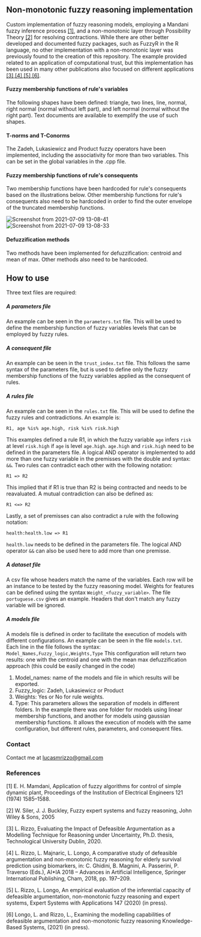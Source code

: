 ## Non-monotonic fuzzy reasoning implementation

Custom implementation of fuzzy reasoning models, employing a Mandani fuzzy inference process [[1]](#1), and a non-monotonic layer through Possibility Theory [[2]](#2) for resolving contractions. While there are other better developed and documented fuzzy packages, such as FuzzyR in the R language, no other implementation with a non-monotonic layer was previously found to the creation of this repository. The example provided related to an application of computational trust, but this implementation has been used in many other publications also focused on different applications [[3]](#3),[[4]](#4),[[5]](#5),[[6]](#6).

#### Fuzzy membership functions of rule's variables

The following shapes have been defined: triangle, two lines, line, normal, right normal (normal without left part), and left normal (normal without the right part).
Text documents are available to exemplify the use of such shapes.

#### T-norms and T-Conorms

The Zadeh, Lukasiewicz and Product fuzzy operators have been implemented, including the associativity for more than two variables. This can be set in the global variables in the .cpp file.

#### Fuzzy membership functions of rule's consequents

Two membership functions have been hardcoded for rule's consequents based on the illustrations below. Other membership functions for rule's consequents also need to be hardcoded in order to find the outer envelope of the truncated membership functions.

![Screenshot from 2021-07-09 13-08-41](https://user-images.githubusercontent.com/14744131/125075678-d9579f00-e0b6-11eb-9ce9-3f3273cfa2db.png)
![Screenshot from 2021-07-09 13-08-33](https://user-images.githubusercontent.com/14744131/125075683-dbb9f900-e0b6-11eb-960d-6eddd08ff240.png)

#### Defuzzification methods

Two methods have been implemented for defuzzification: centroid and mean of max. Other methods also need to be hardcoded.


## How to use

Three text files are required:

##### A parameters file
An example can be seen in the ```parameters.txt``` file. This will be used to define the membership function of fuzzy variables levels that can be employed by fuzzy rules.
##### A consequent file
An example can be seen in the ```trust_index.txt``` file. This follows the same syntax of the parameters file, but is used to define only the fuzzy membership functions of the fuzzy variables applied as the consequent of rules.
##### A rules file
An example can be seen in the ```rules.txt``` file. This will be used to define the fuzzy rules and contradictions. An example is:
```
R1, age %is% age.high, risk %is% risk.high
```
This examples defined a rule R1, in which the fuzzy variable ```age``` infers ```risk``` at level ```risk.high``` if ```age``` is level ```age.high```. ```age.high``` and ```risk.high``` need to be defined in the parameters file. A logical AND operator is implemented to add more than one fuzzy variable in the premisses with the double and syntax: ```&&```.
Two rules can contradict each other with the following notation:
```
R1 => R2
```
This implied that if R1 is true than R2 is being contracted and needs to be reavaluated. A mutual contradiction can also be defined as:
```
R1 <=> R2
```
Lastly, a set of premisses can also contradict a rule with the following notation:
```
health:health.low => R1
```
```health.low``` needs to be defined in the parameters file. The logical AND operator ```&&``` can also be used here to add more than one premisse.

##### A dataset file
A csv file whose headers match the name of the variables. Each row will be an instance to be tested by the fuzzy reasoning model. Weights for features can be defined using the syntax ```Weight_<fuzzy_variable>```. The file ```portuguese.csv``` gives an example. Headers that don't match any fuzzy variable will be ignored. 

##### A models file
A models file is defined in order to facilitate the execution of models with different configurations. An example can be seen in the file ```models.txt```.
Each line in the file follows the syntax:
```Model_Names,Fuzzy_logic,Weights,Type```
This configuration will return two results: one with the centroid and one with the mean max defuzzification approach (this could be easily changed in the code)
1. Model_names: name of the models and file in which results will be exported.
2. Fuzzy_logic: Zadeh, Lukasiewicz or Product
3. Weights: Yes or No for rule weights.
4. Type: This parameters allows the separation of models in different folders. In the example there was one folder for models using linear membership functions, and another for models using gaussian membership functions. It allows the execution of models with the same configuration, but different rules, parameters, and consequent files.

### Contact

Contact me at lucasmrizzo@gmail.com


### References
<a id="1">[1]</a> 
E. H. Mamdani, Application of fuzzy algorithms for control of simple
dynamic plant, Proceedings of the Institution of Electrical Engineers 121
(1974) 1585–1588.

<a id="2">[2]</a>
W. Siler, J. J. Buckley, Fuzzy expert systems and fuzzy reasoning, John
Wiley & Sons, 2005

<a id="3">[3]</a>
L. Rizzo, Evaluating the Impact of Defeasible Argumentation as a Modelling Technique for Reasoning under Uncertainty, Ph.D. thesis, Technological University Dublin, 2020.

<a id="4">[4]</a>
L. Rizzo, L. Majnaric, L. Longo,
A comparative study of defeasible
argumentation and non-monotonic fuzzy reasoning for elderly survival
prediction using biomarkers, in: C. Ghidini, B. Magnini, A. Passerini,
P. Traverso (Eds.), AI*IA 2018 – Advances in Artificial Intelligence,
Springer International Publishing, Cham, 2018, pp. 197–209.

<a id="5">[5]</a>
L. Rizzo, L. Longo, An empirical evaluation of the inferential capacity
of defeasible argumentation, non-monotonic fuzzy reasoning and expert
systems, Expert Systems with Applications 147 (2020) (in press).

<a id="6">[6]</a>
Longo, L. and Rizzo, L., Examining the modelling capabilities of defeasible argumentation and non-monotonic fuzzy reasoning Knowledge-Based Systems, (2021) (in press).
